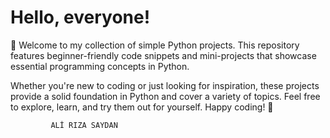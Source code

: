# Hello, everyone! 
👋 Welcome to my collection of simple Python projects. This repository features beginner-friendly code snippets and mini-projects that showcase essential programming concepts in Python.

Whether you're new to coding or just looking for inspiration, these projects provide a solid foundation in Python and cover a variety of topics. Feel free to explore, learn, and try them out for yourself. Happy coding! 🚀

             ALİ RIZA SAYDAN

